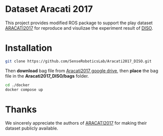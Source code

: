 # Dataset Aracati 2017

This project provides modified ROS package to support the play dataset [ARACATI2017](https://github.com/matheusbg8/aracati2017) for reproduce and visulizae the experiment result of [DISO](https://github.com/SenseRoboticsLab/DISO). 

# Installation
```bash
git clone https://github.com/SenseRoboticsLab/Aracati2017_DISO.git
```
Then **download** bag file from [Aracati2017 google drive](https://drive.google.com/file/d/1dbpfd3jElTdHmnceKE5RL8hzU-BDYaW-/view?usp=sharing), then **place** the bag file in the **Aracati2017_DISO/bags** folder.
```bash
cd ./docker
docker compose up
```

# Thanks
We sincerely appreciate the authors of [ARACATI2017](https://github.com/matheusbg8/aracati2017) for making their dataset publicly available.

